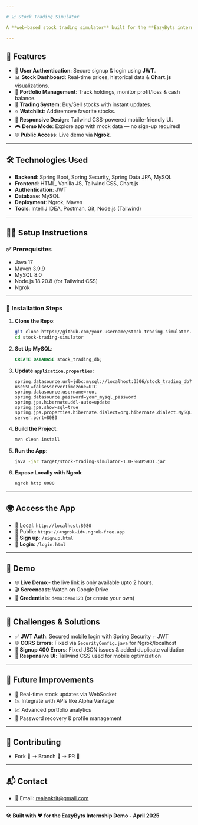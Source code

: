 ```yaml
---

# 📈 Stock Trading Simulator

A **web-based stock trading simulator** built for the **EazyByts internship demo**, enabling users to practice stock trading in a risk-free environment.

---
```


## 🚀 Features

- 🔐 **User Authentication**: Secure signup & login using **JWT**.
- 📊 **Stock Dashboard**: Real-time prices, historical data & **Chart.js** visualizations.
- 💼 **Portfolio Management**: Track holdings, monitor profit/loss & cash balance.
- 🛒 **Trading System**: Buy/Sell stocks with instant updates.
- ⭐ **Watchlist**: Add/remove favorite stocks.
- 📱 **Responsive Design**: Tailwind CSS-powered mobile-friendly UI.
- 🎮 **Demo Mode**: Explore app with mock data — no sign-up required!
- 🌐 **Public Access**: Live demo via **Ngrok**.

---

## 🛠️ Technologies Used

- **Backend**: Spring Boot, Spring Security, Spring Data JPA, MySQL  
- **Frontend**: HTML, Vanilla JS, Tailwind CSS, Chart.js  
- **Authentication**: JWT  
- **Database**: MySQL  
- **Deployment**: Ngrok, Maven  
- **Tools**: IntelliJ IDEA, Postman, Git, Node.js (Tailwind)

---

## 🧑‍💻 Setup Instructions

### ✅ Prerequisites

- Java 17  
- Maven 3.9.9  
- MySQL 8.0  
- Node.js 18.20.8 (for Tailwind CSS)  
- Ngrok  

---

### 🔧 Installation Steps

1. **Clone the Repo**:
   ```bash
   git clone https://github.com/your-username/stock-trading-simulator.git
   cd stock-trading-simulator
   ```

2. **Set Up MySQL**:
   ```sql
   CREATE DATABASE stock_trading_db;
   ```

3. **Update `application.properties`**:
   ```
   spring.datasource.url=jdbc:mysql://localhost:3306/stock_trading_db?useSSL=false&serverTimezone=UTC
   spring.datasource.username=root
   spring.datasource.password=your_mysql_password
   spring.jpa.hibernate.ddl-auto=update
   spring.jpa.show-sql=true
   spring.jpa.properties.hibernate.dialect=org.hibernate.dialect.MySQLDialect
   server.port=8080
   ```

4. **Build the Project**:
   ```bash
   mvn clean install
   ```
   
5. **Run the App**:
   ```bash
   java -jar target/stock-trading-simulator-1.0-SNAPSHOT.jar
   ```

6. **Expose Locally with Ngrok**:
   ```bash
   ngrok http 8080
   ```

---

## 🌍 Access the App

- 🔗 Local: `http://localhost:8080`  
- 🔗 Public: `https://<ngrok-id>.ngrok-free.app`  
- 📝 **Sign up**: `/signup.html`  
- 🔐 **Login**: `/login.html`  

---

## 🎥 Demo

- 🌐 **Live Demo**:- the live link is only available upto 2 hours.
- 🎬 **Screencast**: Watch on Google Drive  
- 👤 **Credentials**: `demo:demo123` (or create your own)

---

## 🧠 Challenges & Solutions

- ✅ **JWT Auth**: Secured mobile login with Spring Security + JWT  
- 🌐 **CORS Errors**: Fixed via `SecurityConfig.java` for Ngrok/localhost  
- 🛑 **Signup 400 Errors**: Fixed JSON issues & added duplicate validation  
- 📱 **Responsive UI**: Tailwind CSS used for mobile optimization

---

## 🌱 Future Improvements

- 🔄 Real-time stock updates via WebSocket  
- 📉 Integrate with APIs like Alpha Vantage  
- 📈 Advanced portfolio analytics  
- 🔐 Password recovery & profile management

---

## 🤝 Contributing

- Fork 📌 → Branch 🔧 → PR 🚀

---

## 📬 Contact 
- 📧 Email: realankrit@gmail.com  

---

🛠️ **Built with ❤️ for the EazyByts Internship Demo - April 2025**
